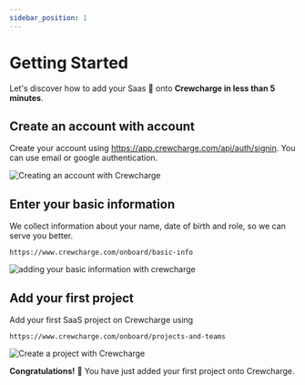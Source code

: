 ```yaml
---
sidebar_position: 1
---
```


# Getting Started

<head>
    <meta name="keywords" content="cooking, blog"/>
    <meta name="description" content="cooking, blog"/>
    <title>Getting Started</title>
</head>

Let's discover how to add your Saas 🦄 onto **Crewcharge in less than 5 minutes**.

## Create an account with account

Create your account using https://app.crewcharge.com/api/auth/signin. You can use email or google authentication.

![Creating an account with Crewcharge](https://imgur.com/ZOZg06Q.png)

## Enter your basic information

We collect information about your name, date of birth and role, so we can serve you better.

```shell
https://www.crewcharge.com/onboard/basic-info
```

![adding your basic information with crewcharge](https://i.imgur.com/30jpFnf.png)

## Add your first project

Add your first SaaS project on Crewcharge using

```shell
https://www.crewcharge.com/onboard/projects-and-teams
```

![Create a project with Crewcharge](https://i.imgur.com/cUKakqv.png)

**Congratulations!** 💃 You have just added your first project onto Crewcharge. 